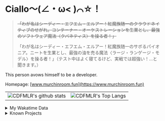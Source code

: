 # Ciallo～(∠・ω< )⌒☆！

> ~~「わが名はシーディー・エフエム・エルアー！紅魔族随一のクラウドネイティブのせがれ。コンテーナー・オーケストレーションを生業とし、最強のソフトウェア魔法〈クバネティス〉を操る者！」~~
> 
> 「わが名はシーディー・エフエム・エルアー！紅魔族随一のサボるパイオニア。ニートを生業とし、最強の油を売る魔法〈ラージ・ランゲージ・モデル〉を操る者！」（テスト中はよく寝てるけど、実戦では超強い！...と聞きます。）


This person avows himself to be a developer.

Homepage: [www.murchinroom.fun](https://www.murchinroom.fun)

<!-- <details> -->
 
<!-- <summary>My GitHub Stats</summary> -->

<!-- [![CDFMLR's github stats](https://github-readme-stats.vercel.app/api?username=cdfmlr&count_private=true&show_icons=true&hide_rank=true&hide=contribs)](https://github.com/anuraghazra/github-readme-stats)   ![CDFMLR's Top Langs](https://github-readme-stats.vercel.app/api/top-langs/?username=cdfmlr&layout=compact&hide=jupyter%20notebook,stylus,tex) -->

<table>
	<tr>
		<td valign="center">
    		<img src="https://github-readme-stats.vercel.app/api?username=cdfmlr&count_private=true&show_icons=true&hide_rank=true&hide=contribs" alt="CDFMLR's github stats" />
		</td>
		<td valign="center">
    		<img src="https://github-readme-stats.vercel.app/api/top-langs/?username=cdfmlr&layout=compact&hide=jupyter%20notebook,stylus,tex" alt="CDFMLR's Top Langs" />
		</td>
	</tr>
</table>

<!-- </details>  -->


<details>

<summary>My Wakatime Data</summary>

<!--START_SECTION:waka-->
![Lines of code](https://img.shields.io/badge/From%20Hello%20World%20I%27ve%20Written-11.0%20million%20lines%20of%20code-blue)

**🐱 My GitHub Data** 

> 📦 899.2 kB Used in GitHub's Storage 
 > 
> 🏆 1,032 Contributions in the Year 2025
 > 
> 🚫 Not Opted to Hire
 > 
> 📜 100 Public Repositories 
 > 
> 🔑 37 Private Repositories 
 > 
**I'm an Early 🐤** 

```text
🌞 Morning                2593 commits        ██████░░░░░░░░░░░░░░░░░░░   23.77 % 
🌆 Daytime                4952 commits        ███████████░░░░░░░░░░░░░░   45.40 % 
🌃 Evening                3286 commits        ████████░░░░░░░░░░░░░░░░░   30.12 % 
🌙 Night                  77 commits          ░░░░░░░░░░░░░░░░░░░░░░░░░   00.71 % 
```
📅 **I'm Most Productive on Tuesday** 

```text
Monday                   1498 commits        ███░░░░░░░░░░░░░░░░░░░░░░   13.73 % 
Tuesday                  1928 commits        ████░░░░░░░░░░░░░░░░░░░░░   17.68 % 
Wednesday                1866 commits        ████░░░░░░░░░░░░░░░░░░░░░   17.11 % 
Thursday                 1598 commits        ████░░░░░░░░░░░░░░░░░░░░░   14.65 % 
Friday                   1618 commits        ████░░░░░░░░░░░░░░░░░░░░░   14.83 % 
Saturday                 1307 commits        ███░░░░░░░░░░░░░░░░░░░░░░   11.98 % 
Sunday                   1093 commits        ███░░░░░░░░░░░░░░░░░░░░░░   10.02 % 
```


📊 **This Week I Spent My Time On** 

```text
💬 Programming Languages: 
No Activity Tracked This Week
```

**I Mostly Code in Go** 

```text
Python                   21 repos            ████░░░░░░░░░░░░░░░░░░░░░   17.65 % 
TeX                      8 repos             ██░░░░░░░░░░░░░░░░░░░░░░░   06.72 % 
Shell                    5 repos             █░░░░░░░░░░░░░░░░░░░░░░░░   04.20 % 
Rust                     5 repos             █░░░░░░░░░░░░░░░░░░░░░░░░   04.20 % 
JavaScript               1 repo              ░░░░░░░░░░░░░░░░░░░░░░░░░   00.84 % 
```




 Last Updated on 25/09/2025 01:50:13 UTC
<!--END_SECTION:waka-->

</details>

<details>

<summary>Known Projects</summary>

[![Star History Chart](https://api.star-history.com/svg?repos=cdfmlr/pyflowchart,cdfmlr/muvtuber,cdfmlr/crud,cdfmlr/murecom-verse-1,cdfmlr/murecom-intro&type=Date)](https://star-history.com/#cdfmlr/pyflowchart&cdfmlr/muvtuber&cdfmlr/crud&cdfmlr/murecom-verse-1&cdfmlr/murecom-intro&Date)

 </details>
